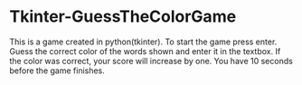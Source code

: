 # Tkinter-GuessTheColorGame

This is a game created in python(tkinter). 
To start the game press enter.
Guess the correct color of the words shown and enter it in the textbox. If the color was correct, your score will increase by one.
You have 10 seconds before the game finishes.
